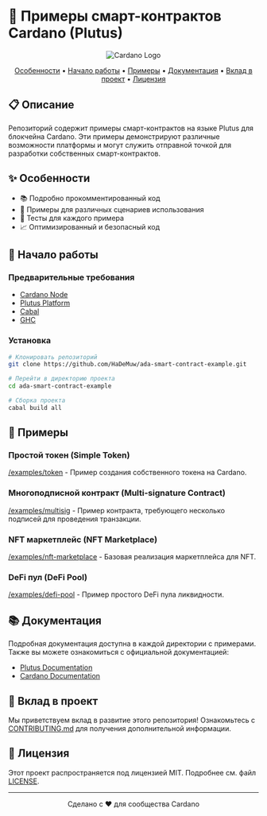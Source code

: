 # 🚀 Примеры смарт-контрактов Cardano (Plutus)

<p align="center">
  <img src="https://imgur.com/HIkhfjN" alt="Cardano Logo">
</p>

<p align="center">
  <a href="#особенности">Особенности</a> •
  <a href="#начало-работы">Начало работы</a> •
  <a href="#примеры">Примеры</a> •
  <a href="#документация">Документация</a> •
  <a href="#вклад-в-проект">Вклад в проект</a> •
  <a href="#лицензия">Лицензия</a>
</p>

## 📋 Описание

Репозиторий содержит примеры смарт-контрактов на языке Plutus для блокчейна Cardano. Эти примеры демонстрируют различные возможности платформы и могут служить отправной точкой для разработки собственных смарт-контрактов.

## ✨ Особенности

- 📚 Подробно прокомментированный код
- 🔧 Примеры для различных сценариев использования
- 🧪 Тесты для каждого примера
- 📈 Оптимизированный и безопасный код

## 🚀 Начало работы

### Предварительные требования

- [Cardano Node](https://developers.cardano.org/docs/get-started/installing-cardano-node/)
- [Plutus Platform](https://plutus.readthedocs.io/en/latest/plutus/tutorials/plutus-playground.html)
- [Cabal](https://www.haskell.org/cabal/)
- [GHC](https://www.haskell.org/ghc/)

### Установка

```bash
# Клонировать репозиторий
git clone https://github.com/HaDeMuw/ada-smart-contract-example.git

# Перейти в директорию проекта
cd ada-smart-contract-example

# Сборка проекта
cabal build all
```

## 📖 Примеры

### Простой токен (Simple Token)

[/examples/token](/examples/token) - Пример создания собственного токена на Cardano.

### Многоподписной контракт (Multi-signature Contract)

[/examples/multisig](/examples/multisig) - Пример контракта, требующего несколько подписей для проведения транзакции.

### NFT маркетплейс (NFT Marketplace)

[/examples/nft-marketplace](/examples/nft-marketplace) - Базовая реализация маркетплейса для NFT.

### DeFi пул (DeFi Pool)

[/examples/defi-pool](/examples/defi-pool) - Пример простого DeFi пула ликвидности.

## 📚 Документация

Подробная документация доступна в каждой директории с примерами. Также вы можете ознакомиться с официальной документацией:

- [Plutus Documentation](https://plutus.readthedocs.io/)
- [Cardano Documentation](https://docs.cardano.org/)

## 🤝 Вклад в проект

Мы приветствуем вклад в развитие этого репозитория! Ознакомьтесь с [CONTRIBUTING.md](CONTRIBUTING.md) для получения дополнительной информации.

## 📄 Лицензия

Этот проект распространяется под лицензией MIT. Подробнее см. файл [LICENSE](LICENSE).

---

<p align="center">
  Сделано с ❤️ для сообщества Cardano
</p>
